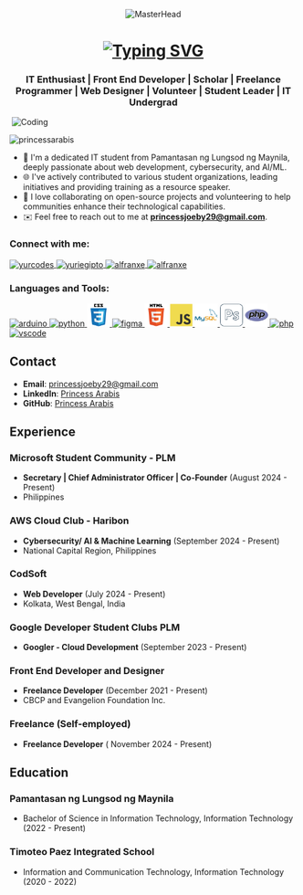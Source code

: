 <p align="center">
  <img src="https://media.licdn.com/dms/image/v2/D4D16AQGaHd6aBg4Otw/profile-displaybackgroundimage-shrink_350_1400/B4DZWJ0rhKHAAg-/0/1741774045147?e=1747267200&v=beta&t=ztvkv8XyllAOgJAi21W5qdX7gCAJoPxSUI82rGU2o-k" alt="MasterHead">
</p>

<h1 align="center">
<a href="https://git.io/typing-svg"><img src="https://readme-typing-svg.herokuapp.com?font=fira+code&weight=900&size=35&duration=3000&pause=500&color=9E44F7&background=FFFFFF00&center=true&width=435&lines=Web+Designer;Front+End+Developer;IT+Enthusiast;Volunteer;Scholar;Student+Leader" alt="Typing SVG" /></a>

<h3 align="center">IT Enthusiast | Front End Developer | Scholar | Freelance Programmer | Web Designer | Volunteer | Student Leader | IT Undergrad </h3>

<a href="https://www.facebook.com/plmmsc" target="blank">
  <img align="right" alt="Coding" width="500" src="https://media.licdn.com/dms/image/v2/D4D03AQGfsEvPm2F2sA/profile-displayphoto-shrink_800_800/profile-displayphoto-shrink_800_800/0/1718517101443?e=1747267200&v=beta&t=GqBCWecVRD9Gm953a7tUn8wrxBkG54EyLjYh0BxXNbI" alt="">
</a>

<br>

<p align="left">
  <img src="https://komarev.com/ghpvc/?username=PrincessA29&label=Profile%20views&color=0e75b6&style=flat" alt="princessarabis" />
</p>

- 🌟 I'm a dedicated IT student from Pamantasan ng Lungsod ng Maynila, deeply passionate about web development, cybersecurity, and AI/ML.
- 🌐 I've actively contributed to various student organizations, leading initiatives and providing training as a resource speaker.
- 🤝 I love collaborating on open-source projects and volunteering to help communities enhance their technological capabilities.
- ✉️ Feel free to reach out to me at **princessjoeby29@gmail.com**.

<h3 align="left">Connect with me:</h3>
<p align="left">
  <a href="https://twitter.com/yurcodes" target="blank">
    <img align="center" src="https://pbs.twimg.com/profile_images/1683352940466061313/ROqzFNVh_400x400.jpg" alt="yurcodes" height="30" width="40" />
  </a>
  <a href="https://linkedin.com/in/yuriegipto" target="blank">
    <img align="center" src="https://raw.githubusercontent.com/rahuldkjain/github-profile-readme-generator/master/src/images/icons/Social/linked-in-alt.svg" alt="yuriegipto" height="30" width="40" />
  </a>
  <a href="https://instagram.com/alfranxe" target="blank">
    <img align="center" src="https://raw.githubusercontent.com/rahuldkjain/github-profile-readme-generator/master/src/images/icons/Social/instagram.svg" alt="alfranxe" height="30" width="40" />
  </a>
  <a href="https://g.dev/yurialfrance" target="blank">
    <img align="center" src="https://static-00.iconduck.com/assets.00/google-developers-icon-512x375-71caqmw3.png" alt="alfranxe" height="30" width="40" />
  </a>
</p>

<h3 align="left">Languages and Tools:</h3>
<p align="left">
  <a href="https://www.arduino.cc/" target="_blank" rel="noreferrer">
    <img src="https://cdn.worldvectorlogo.com/logos/arduino-1.svg" alt="arduino" width="40" height="40" />
  </a>
  <a href="https://www.python.org/" target="_blank" rel="noreferrer">
    <img src="https://upload.wikimedia.org/wikipedia/commons/thumb/c/c3/Python-logo-notext.svg/1869px-Python-logo-notext.svg.png" alt="python" width="40" height="40" />
  </a>

  <a href="https://www.w3schools.com/css/" target="_blank" rel="noreferrer">
    <img src="https://raw.githubusercontent.com/devicons/devicon/master/icons/css3/css3-original-wordmark.svg" alt="css3" width="40" height="40" />
  </a>
  <a href="https://www.figma.com/" target="_blank" rel="noreferrer">
    <img src="https://www.vectorlogo.zone/logos/figma/figma-icon.svg" alt="figma" width="40" height="40" />
  </a>
  <a href="https://www.w3.org/html/" target="_blank" rel="noreferrer">
    <img src="https://raw.githubusercontent.com/devicons/devicon/master/icons/html5/html5-original-wordmark.svg" alt="html5" width="40" height="40" />
  </a>
  <a href="https://developer.mozilla.org/en-US/docs/Web/JavaScript" target="_blank" rel="noreferrer">
    <img src="https://raw.githubusercontent.com/devicons/devicon/master/icons/javascript/javascript-original.svg" alt="javascript" width="40" height="40" />
  </a>
  <a href="https://www.mysql.com/" target="_blank" rel="noreferrer">
    <img src="https://raw.githubusercontent.com/devicons/devicon/master/icons/mysql/mysql-original-wordmark.svg" alt="mysql" width="40" height="40" />
  </a>
  <a href="https://www.photoshop.com/en" target="_blank" rel="noreferrer">
    <img src="https://raw.githubusercontent.com/devicons/devicon/master/icons/photoshop/photoshop-line.svg" alt="photoshop" width="40" height="40" />
  </a>
  <a href="https://www.php.net" target="_blank" rel="noreferrer">
    <img src="https://raw.githubusercontent.com/devicons/devicon/master/icons/php/php-original.svg" alt="php" width="40" height="40" />
  </a>
  <a href="https://github.com/yurialfrance" target="_blank" rel="noreferrer">
    <img src="https://icones.pro/wp-content/uploads/2021/06/symbole-github-violet.png" alt="php" width="40" height="40" />
  </a>
  <a href="https://code.visualstudio.com/" target="_blank" rel="noreferrer">
    <img src="https://upload.wikimedia.org/wikipedia/commons/thumb/9/9a/Visual_Studio_Code_1.35_icon.svg/2048px-Visual_Studio_Code_1.35_icon.svg.png" alt="vscode" width="40" height="40" />
  </a>
</p>


## Contact
- **Email**: princessjoeby29@gmail.com
- **LinkedIn**: [Princess Arabis](https://linkedin.com/in/princessarabis)
- **GitHub**: [Princess Arabis](https://github.com/PrincessA29)

## Experience
### Microsoft Student Community - PLM
- **Secretary | Chief Administrator Officer | Co-Founder** (August 2024 - Present)
- Philippines

### AWS Cloud Club - Haribon
- **Cybersecurity/ AI & Machine Learning** (September 2024 - Present)
- National Capital Region, Philippines

### CodSoft
- **Web Developer** (July 2024 - Present)
- Kolkata, West Bengal, India

### Google Developer Student Clubs PLM
- **Googler - Cloud Development** (September 2023 - Present)

### Front End Developer and Designer
- **Freelance Developer** (December 2021 - Present)
- CBCP and Evangelion Foundation Inc.
  
### Freelance (Self-employed)
- **Freelance Developer** ( November 2024 - Present)

## Education
### Pamantasan ng Lungsod ng Maynila
- Bachelor of Science in Information Technology, Information Technology (2022 - Present)

### Timoteo Paez Integrated School
- Information and Communication Technology, Information Technology (2020 - 2022)
